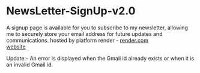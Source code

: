 # NewsLetter-SignUp-v2.0
A signup page is available for you to subscribe to my newsletter, allowing me to securely store your email address for future updates and communications.
hosted by platform render - [render.com](https://render.com/)
<br>
[website](https://newsletter-signup-anii.onrender.com/)
<br>


Update:-
An error is displayed when the Gmail id already exists or when it is an invalid Gmail id.
